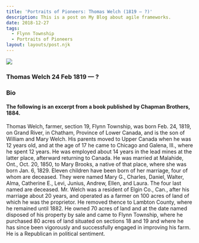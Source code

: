 ```yaml
---
title: 'Portraits of Pioneers: Thomas Welch (1819 – ?)'
description: This is a post on My Blog about agile frameworks.
date: 2018-12-27
tags:
  - Flynn Township
  - Portraits of Pioneers
layout: layouts/post.njk
---
```


<img src="../../../img/morris-rockwell.png">

### Thomas Welch 24 Feb 1819 &mdash; ?

### Bio

#### The following is an excerpt from a book published by Chapman Brothers, 1884.

Thomas Welch, farmer, section 19, Flynn Township, was born Feb. 24, 1819, on Grand River, in Chatham, Province of Lower Canada, and is the son of William and Mary Welch. His parents moved to Upper Canada when he was 12 years old, and at the age of 17 he came to Chicago and Galena, Ill., where he spent 12 years. He was employed about 14 years in the lead mines at the latter place, afterward returning to Canada. He was married at Malahide, Ont., Oct. 20, 1850, to Mary Brooks, a native of that place, where she was born Jan. 6, 1829. Eleven children have been born of her marriage, four of whom are deceased. They were named Mary G., Charles, Daniel, Walter, Alma, Catherine E., Levi, Junius, Andrew, Ellen, and Laura. The four last named are deceased. Mr. Welch was a resident of Elgin Co., Can., after his marriage about 20 years, and operated as a farmer on 100 acres of land of which he was the proprietor. He removed thence to Lambton County, where he remained until 1882. He owned 70 acres of land and at the date named disposed of his property by sale and came to Flynn Township, where he purchased 80 acres of land situated on sections 18 and 19 and where he has since been vigorously and successfully engaged in improving his farm. He is a Republican in political sentiment.
